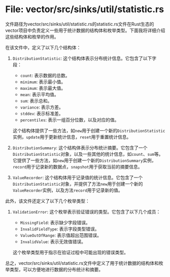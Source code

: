# File: vector/src/sinks/util/statistic.rs

文件路径为vector/src/sinks/util/statistic.rs的statistic.rs文件在Rust生态的vector项目中负责定义一些用于统计数据的结构体和枚举类型。下面我将详细介绍这些结构体和枚举的作用。

在该文件中，定义了以下几个结构体：

1. `DistributionStatistic`: 这个结构体表示分布统计信息。它包含了以下字段：
   - `count`: 表示数据的总数。
   - `minimum`: 表示最小值。
   - `maximum`: 表示最大值。
   - `mean`: 表示平均值。
   - `sum`: 表示总和。
   - `variance`: 表示方差。
   - `stddev`: 表示标准差。
   - `percentiles`: 表示一组百分位数，以及对应的值。

   这个结构体提供了一些方法，如`new`用于创建一个新的`DistributionStatistic`实例，`update`用于更新统计信息，`reset`用于重置统计信息。

2. `DistributionSummary`: 这个结构体表示分布统计摘要。它包含了一个`DistributionStatistic`对象，以及一些其他的统计信息，如`count`、`sum`等。它提供了一些方法，如`new`用于创建一个新的`DistributionSummary`实例，`record`用于记录新的数据点，`snapshot`用于获取当前的摘要信息。

3. `ValueRecorder`: 这个结构体用于记录值的统计信息。它包含了一个`DistributionStatistic`对象，并提供了方法`new`用于创建一个新的`ValueRecorder`实例，以及方法`record`用于记录新的值。

此外，该文件还定义了以下几个枚举类型：

1. `ValidationError`: 这个枚举表示验证错误的类型。它包含了以下几个成员：
   - `MissingField`: 表示缺少字段错误。
   - `InvalidFieldType`: 表示字段类型错误。
   - `ValueOutOfRange`: 表示值超出范围错误。
   - `InvalidValue`: 表示无效值错误。

   这个枚举类型用于指示在验证过程中可能出现的错误类型。

总之，vector/src/sinks/util/statistic.rs文件中定义了用于统计数据的结构体和枚举类型，可以方便地进行数据的分布统计和摘要。

